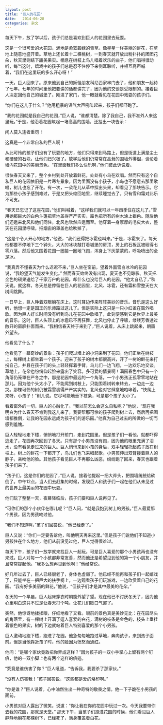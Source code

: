 ```yaml
---
layout: post
title: "巨人的花园"
date:   2014-06-28
categories: 杂文
---
```


每天下午，放了学以后，孩子们总是喜欢到巨人的花园里去玩耍。 

这是一个很可爱的大花园，满地是柔软碧绿的青草。像星星一样美丽的鲜花，在草地上随意地盛开着。草地上还长着十二棵桃树，一到春天就开放出粉扑扑的团团花朵，秋天里则结下甜美果实。栖息在树枝上鸟儿唱着欢乐的曲子，他们唱得很动听，每当这时，嬉戏中的孩子们总是忍不住停下来侧耳聆听，并相互高声喊着，“我们在这里玩的多么开心呀！” 

一天，巨人回来了。原来他到自己的妖怪朋友科尼西家串门去了，他和朋友一起待了七年。七年的时间里他把要讲的话都讲完了，因为他的交谈是受限制的。接着巨人决定回他自己的城堡了。刚进了家门，他一眼就看见在花园中戏耍的孩子们。 

“你们在这儿于什么？”他用粗暴的语气大声吼叫起来，孩子们都吓跑了。 

“我的花园就是我自己的花园，”巨人说，“谁都清楚。除了我自己，我不准外人来这里玩。”于是，他沿着花园筑起一堵高高的围墙，还挂出一块告示： 

闲人莫入违者重罚！

这真是一个非常自私的巨人啊！ 

从此可怜的孩子们没有了玩耍的地方，他们只得来到马路上，但是街道上满是尘土和硬硬的石块，让他们扫兴极了。放学后他们仍常常在高耸的围墙外徘徊，谈论着墙内花园中的美丽景色。“在里面我们多么快乐啊，”他们彼此诉说着。 

很快春天又来了，整个乡村到处开放着鲜花，处处有小鸟在欢唱。然而只有这个自私巨人的花园依旧是一片寒冬景象。因为里面没有小孩子，小鸟也不愿意去那里歌唱，树儿也忘了开花。有一次，一朵花儿从草中探出头来，却看见了那块告示。它为那些小孩子感到难过，于是又把头缩回地里，继续睡觉去了。只有雪和霜对此乐不可支。

“春天已忘记了这座花园，”他们叫喊着，“这样我们就可以一年四季住在这儿了。”雪用她那巨大的白色斗篷把草地盖得严严实实，霜也把所有的树木涂上银色。随后他们还邀来北风和他们同住。北风也欣然应邀而至。他穿着—身厚厚的毛皮大衣，整天在花园里呼啸，把烟囱的罩盖也给吹掉了。

“这是个令人开心的地方，”他说，“我们还得把冰雹也叫来。”于是，冰雹来了。每天他都要不停地下三个钟头，大大的冰块敲打着城堡的房顶，房上的石板瓦被砸得七零八落。然后他又围着花园一圈接一圈地飞跑，浑身上下灰蒙蒙的，呼吸喷出的全是冰。 

“我真弄不懂春天为什么迟迟不来，”巨人坐在窗前，望着外面雪白冰冷的花园说，“我盼望天气能发生变化。” 
然而春天始终没有出现，夏天也不见踪影。秋天把金色的硕果送给了千家万户的花园，却什么也没给巨人的花园。“他太自私了，”秋天说。就这样，冬天总是停留在巨人的花园里，北风、冰雹，还有霜和雪整天在大树间跳舞。 

一日早上，巨人睁着双眼躺在床上，这时耳边传来阵阵美妙的音乐。音乐是这么好听，他想一定是国王的乐师路过这儿了。但是实际上这只是一只小红雀在窗外唱歌。因为巨人好长时间没有听到鸟儿在花园中歌唱了，此刻便感到它是世界上最美的音乐。这时，巨人头顶上的冰雹已不再狂舞，北风也停止了呼啸，缕缕芳香透过敞开的窗廓扑面而来。“我相信春天终于来到了，”巨人说着，从床上跳起来，朝窗外望去。 

他看见了什么？ 

他看见了一幕奇妙的景象：孩子们爬过墙上的小洞来到了花园。他们正坐在树枝上，每棵树上都坐着一个孩子。迎来了孩子的树木都很高兴，开了一树的鲜花来打扮自己，并且在孩子们的头上轻轻挥着手臂。鸟儿们一边飞翔，一边欢乐地交谈。草地上，花朵也纷纷仰起脸来露出了笑容。多可爱的情景啊！满园春色中只有一个角落仍笼罩在严冬之中，那是花园中最远的一个角落，一个小男孩正孤零零地站在那儿。因为他个头太小了，不能爬到树枝上，只能围着树转来转去，一边走一边哭。那棵可怜的树仍被霜雪裹得严严实实的，北风也对它肆意地咆哮着。“快爬上来呀，小孩子！”树儿说。它尽可能地垂下枝条，可是那个孩子太小了。 

看着窗外的一切，巨人的心融化了。“我以前怎么会这么自私呢？”他说，“现在我明白为什么春天不肯到我这儿来了。我要帮那可怜的孩子爬到树上去，然后再把围墙都推倒，让我的花园永远成为孩子们的游乐园。”他真为自己过去的所做的一切而感到羞愧。 

巨人轻轻地走下楼，悄悄地打开前门，走到花园里。但是孩子们一看他，就都吓得逃走了，花园再次回到了冬天。只有那个小男孩没有跑，因为他的眼里充满了泪水，没有看见走过来的巨人。巨人悄悄来到小孩的身后，双手轻轻托起孩子放在树枝上。树上的鲜花一下都开了，鸟儿们也飞来唱起歌。小男孩伸出双臂搂着巨人的脖子，亲吻他的脸。其他孩子看见巨人不再那么凶恶，纷纷跑了回来，春天也跟着孩子们来了。

“孩子们，这是你们的花园了，”巨人说。接着他提起一把大斧头，把围墙统统给砍倒了。中午12点，当人们去赶集的时候，发现巨人和孩子们一起在他们从未见过的世界上最美丽的花园中玩耍。 

他们玩了整整一天，夜幕降临后，孩子们要和巨人说再见了。 

“可你们的那个小伙伴在哪儿呢？”巨人问，“就是我抱到树上的男孩。”巨人最爱那个男孩，因为男孩吻过他。
 
“我们不知道啊，”孩子们回答说，“他已经走了。” 

巨人又说：“你们一定要告诉他，叫他明天再来这里。”但是孩子们说他们不知道小男孩住在什么地方，他们从前没见过他，巨人觉得很难过。 

每天下午，孩子们一放学就来找巨人一起玩。可是巨人喜爱的那个小男孩再也没有来过。巨人对每一个小孩都非常友善，然而他还是希望见到他的第一个小朋友，并且常常提起他。“我多么想再见到他啊！”他经常说。 

好几年过去了，巨人已经很老了，身体也虚弱了。他已经不能再和孩子们一起嬉戏了，只能坐在一把巨大的扶手椅上，一边观看孩子们玩游戏，一边欣赏着自己的花园。“我有好多美丽的鲜花，”他说，“但孩子们才是其中最美的花朵。” 

冬天的一个早晨，巨人起床穿衣时朝窗外望了望。现在他已不讨厌冬天了，因为他心里明白这只不过是让春天打个吨，让花儿们歇口气罢了。 

突然，他惊讶地揉揉眼，仔细地看了又看。眼前的景色真是美妙无比：在花园尽头的角落里，有一棵树上开满了逗人喜爱的白花，满树的枝条是金色的，枝头上垂挂着银色的果实，树的下边就站着巨人特别喜爱的那个小男孩。 

巨人激动地跑下楼，跑进了花园。他急匆匆地跑过草地，奔向孩子，来到孩子面前。但是当他靠近孩子时，他的脸因为愤怒而通红。

他问：“是哪个家伙竟敢把你弄成这样？”因为孩子的一双小手掌心上留有两个钉痕，他的一双小脚上也有两个这样的痕迹。 

“究竟是谁伤害了你？”巨人吼道，“告诉我，我要杀了那家伙。” 

“没有人伤害我！”孩子回答说，“这些都是爱的烙印啊。” 

“你是谁？”巨人说着，心中油然生出一种奇特的敬畏之情。他一下子跪在小男孩的面前。 

小男孩对巨人露出了微笑，说道：“你让我在你的花园中玩过一次。今天我要带你去我的花园，那就是天堂。” 
那天下午，当孩子们跑进花园的时候，他们看见巨人静静地躺在那棵树下，已经死了，满身覆盖着白花。
